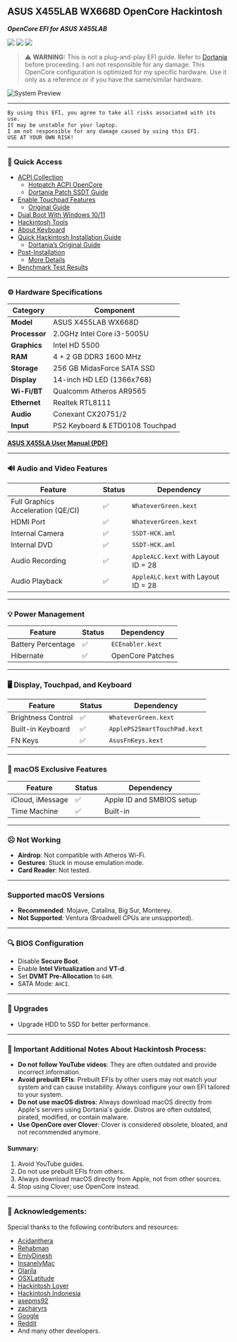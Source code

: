 
## ASUS X455LAB WX668D OpenCore Hackintosh

***OpenCore EFI for ASUS X455LAB***

[![](https://img.shields.io/badge/Repository-JaemanPratama-informational?style=flat&logo=apple&logoColor=white&color=9debeb)](https://github.com/JaemanPratama)
[![](https://img.shields.io/badge/Telegram-HackintoshLover-informational?style=flat&logo=telegram&logoColor=white&color=5fb659)](https://t.me/HackintoshLover)
[![](https://img.shields.io/badge/Facebook-HackintoshIndonesia-informational?style=flat&logo=facebook&logoColor=white&color=3a4dc9)](https://www.facebook.com/groups/hackintosh.indonesia)

> :warning: **WARNING:**
This is not a plug-and-play EFI guide. Refer to [Dortania](https://dortania.github.io/getting-started/) before proceeding. I am not responsible for any damage. This OpenCore configuration is optimized for my specific hardware. Use it only as a reference or if you have the same/similar hardware.

![System Preview](https://user-images.githubusercontent.com/89202419/166002855-8d96a3a2-bc06-4173-80f5-3c17eadb5c23.png#gh-light-mode-only)

---

```
By using this EFI, you agree to take all risks associated with its use.
It may be unstable for your laptop.
I am not responsible for any damage caused by using this EFI.
USE AT YOUR OWN RISK!
```

---

### :mag_right: Quick Access
- [ACPI Collection](https://github.com/JaemanPratama/Hackintosh-Asus-X455LAB-SERIES/tree/main/ACPI)
  - [Hotpatch ACPI OpenCore](https://github.com/jsassu20/OpenCore-HotPatching-Guide)
  - [Dortania Patch SSDT Guide](https://dortania.github.io/Getting-Started-With-ACPI/ssdt-methods/ssdt-easy.html)
- [Enable Touchpad Features](https://github.com/JaemanPratama/Hackintosh-Asus-X455LAB-SERIES/tree/main/Aktifkan%20Fitur%20Touchpad)
  - [Original Guide](https://osxlatitude.com/forums/topic/5966-details-about-the-smart-touchpad-driver-features/)
- [Dual Boot With Windows 10/11](https://github.com/JaemanPratama/Hackintosh-Asus-X455LAB-SERIES/tree/main/Dual%20Boot%20Windows%2010)
- [Hackintosh Tools](https://github.com/JaemanPratama/Hackintosh-Asus-X455LAB-SERIES/tree/main/Hackintosh%20Tools)
- [About Keyboard](https://github.com/JaemanPratama/Hackintosh-Asus-X455LAB-SERIES/tree/main/Keyboard)
- [Quick Hackintosh Installation Guide](https://github.com/JaemanPratama/Hackintosh-Asus-X455LAB-SERIES/tree/main/Panduan%20Instalasi)
  - [Dortania’s Original Guide](https://dortania.github.io/OpenCore-Install-Guide/)
- [Post-Installation](https://github.com/JaemanPratama/Hackintosh-Asus-X455LAB-SERIES/tree/main/Post%20Installation)
  - [More Details](https://dortania.github.io/OpenCore-Post-Install/)
- [Benchmark Test Results](https://github.com/JaemanPratama/Hackintosh-Asus-X455LAB-SERIES/tree/main/Score%20Test%20Benchmark)

---

### ⚙️ Hardware Specifications

| **Category**   | **Component**                |
|----------------|-----------------------------|
| **Model**      | ASUS X455LAB WX668D         |
| **Processor**  | 2.0GHz Intel Core i3-5005U  |
| **Graphics**   | Intel HD 5500               |
| **RAM**        | 4 + 2 GB DDR3 1600 MHz      |
| **Storage**    | 256 GB MidasForce SATA SSD  |
| **Display**    | 14-inch HD LED (1366x768)   |
| **Wi-Fi/BT**   | Qualcomm Atheros AR9565     |
| **Ethernet**   | Realtek RTL8111             |
| **Audio**      | Conexant CX20751/2          |
| **Input**      | PS2 Keyboard & ETD0108 Touchpad |

[**ASUS X455LA User Manual (PDF)**](https://www.asus.com/id/supportonly/x455la/helpdesk_manual/?model2Name=X455LA)

---

### 🔊 Audio and Video Features

| Feature                              | Status | Dependency          |
|-------------------------------------|-------|--------------------|
| Full Graphics Acceleration (QE/CI)  | ✅   | `WhateverGreen.kext` |
| HDMI Port                           | ✅   | `WhateverGreen.kext` |
| Internal Camera                     | ✅   | `SSDT-HCK.aml`       |
| Internal DVD                        | ✅   | `SSDT-HCK.aml`       |
| Audio Recording                     | ✅   | `AppleALC.kext` with Layout ID = 28 |
| Audio Playback                      | ✅   | `AppleALC.kext` with Layout ID = 28 |

---

### 💡 Power Management

| Feature               | Status | Dependency           |
|-----------------------|--------|----------------------|
| Battery Percentage    | ✅      | `ECEnabler.kext`     |
| Hibernate             | ✅      | OpenCore Patches     |

---

### 🖥 Display, Touchpad, and Keyboard

| Feature                | Status | Dependency               |
|-----------------------|--------|--------------------------|
| Brightness Control    | ✅      | `WhateverGreen.kext`     |
| Built-in Keyboard     | ✅      | `ApplePS2SmartTouchPad.kext` |
| FN Keys               | ✅      | `AsusFnKeys.kext`        |

---

### 🔆 macOS Exclusive Features

| Feature              | Status | Dependency                 |
|---------------------|--------|----------------------------|
| iCloud, iMessage    | ✅      | Apple ID and SMBIOS setup  |
| Time Machine        | ✅      | Built-in                  |

---

### ☹️ Not Working
- **Airdrop**: Not compatible with Atheros Wi-Fi.
- **Gestures**: Stuck in mouse emulation mode.
- **Card Reader**: Not tested.

---

### Supported macOS Versions
- **Recommended**: Mojave, Catalina, Big Sur, Monterey.
- **Not Supported**: Ventura (Broadwell CPUs are unsupported).

---

### 🔍 BIOS Configuration
- Disable **Secure Boot**.
- Enable **Intel Virtualization** and **VT-d**.
- Set **DVMT Pre-Allocation** to `64M`.
- SATA Mode: `AHCI`.

---

### 💪 Upgrades
- Upgrade HDD to SSD for better performance.

---

### 🔑 Important Additional Notes About Hackintosh Process:

- **Do not follow YouTube videos**: They are often outdated and provide incorrect information.
- **Avoid prebuilt EFIs**: Prebuilt EFIs by other users may not match your system and can cause instability. Always configure your own EFI tailored to your system.
- **Do not use macOS distros**: Always download macOS directly from Apple's servers using Dortania's guide. Distros are often outdated, pirated, modified, or contain malware.
- **Use OpenCore over Clover**: Clover is considered obsolete, bloated, and not recommended anymore.

#### Summary:
1. Avoid YouTube guides.
2. Do not use prebuilt EFIs from others.
3. Always download macOS directly from Apple, not from other sources.
4. Stop using Clover; use OpenCore instead.

---

### 🤝 Acknowledgements:
Special thanks to the following contributors and resources:
- [Acidanthera](https://github.com/acidanthera)
- [Rehabman](https://github.com/RehabMan)
- [EmlyDinesh](https://github.com/EMlyDinEsHMG)
- [InsanelyMac](https://www.insanelymac.com)
- [Olarila](http://olarila.com)
- [OSXLatitude](https://osxlatitude.com)
- [Hackintosh Lover](https://t.me/HackintoshLover)
- [Hackintosh Indonesia](https://id-id.facebook.com/groups/hackintosh.indonesia/)
- [asepms92](https://github.com/asepms92)
- [zacharyrs](https://github.com/zacharyrs/GL551JW-Hackintosh)
- [Google](https://google.com)
- [Reddit](https://www.reddit.com/r/hackintosh/)
- And many other developers.
